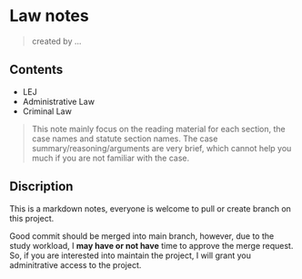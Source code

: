 # Law notes

> created by ...

## Contents

* LEJ
* Administrative Law
* Criminal Law

> This note mainly focus on the reading material for each section, the case names and statute section names. The case summary/reasoning/arguments are very brief, which cannot help you much if you are not familiar with the case.

## Discription
This is a markdown notes, everyone is welcome to pull or create branch on this project.

Good commit should be merged into main branch, however, due to the study workload, I **may have or not have** time to approve the merge request. So, if you are interested into maintain the project, I will grant you adminitrative access to the project. 